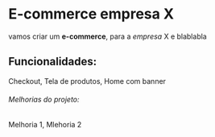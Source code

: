 # E-commerce empresa X

vamos criar um **e-commerce**, para a *empresa* X e blablabla

## Funcionalidades:

Checkout, Tela de produtos, Home com banner

###### Melhorias do projeto:

Melhoria 1, Mlehoria 2